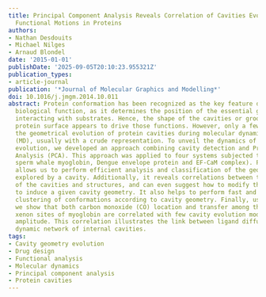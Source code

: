 ```yaml
---
title: Principal Component Analysis Reveals Correlation of Cavities Evolution and
  Functional Motions in Proteins
authors:
- Nathan Desdouits
- Michael Nilges
- Arnaud Blondel
date: '2015-01-01'
publishDate: '2025-09-05T20:10:23.955321Z'
publication_types:
- article-journal
publication: '*Journal of Molecular Graphics and Modelling*'
doi: 10.1016/j.jmgm.2014.10.011
abstract: Protein conformation has been recognized as the key feature determining
  biological function, as it determines the position of the essential groups specifically
  interacting with substrates. Hence, the shape of the cavities or grooves at the
  protein surface appears to drive those functions. However, only a few studies describe
  the geometrical evolution of protein cavities during molecular dynamics simulations
  (MD), usually with a crude representation. To unveil the dynamics of cavity geometry
  evolution, we developed an approach combining cavity detection and Principal Component
  Analysis (PCA). This approach was applied to four systems subjected to MD (lysozyme,
  sperm whale myoglobin, Dengue envelope protein and EF-CaM complex). PCA on cavities
  allows us to perform efficient analysis and classification of the geometry diversity
  explored by a cavity. Additionally, it reveals correlations between the evolutions
  of the cavities and structures, and can even suggest how to modify the protein conformation
  to induce a given cavity geometry. It also helps to perform fast and consensual
  clustering of conformations according to cavity geometry. Finally, using this approach,
  we show that both carbon monoxide (CO) location and transfer among the different
  xenon sites of myoglobin are correlated with few cavity evolution modes of high
  amplitude. This correlation illustrates the link between ligand diffusion and the
  dynamic network of internal cavities.
tags:
- Cavity geometry evolution
- Drug design
- Functional analysis
- Molecular dynamics
- Principal component analysis
- Protein cavities
---
```

